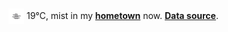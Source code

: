 <img src="assets/weather.png?hour=2022-03-20-10" alt="mist" width="25" height="25" style="vertical-align:middle;position:relative;top:-1pt;"/> 19&deg;C, mist in my [**hometown**](https://en.wikipedia.org/wiki/Shantou) now. [**Data source**](https://openweathermap.org/).
